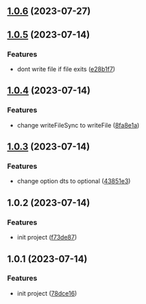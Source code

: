 ## [1.0.6](https://github.com/PengBoUESTC/vite-plugin-i18n-autoimport/compare/v1.0.5...v1.0.6) (2023-07-27)



## [1.0.5](https://github.com/PengBoUESTC/vite-plugin-i18n-autoimport/compare/v1.0.4...v1.0.5) (2023-07-14)


### Features

* dont write file if file exits ([e28b1f7](https://github.com/PengBoUESTC/vite-plugin-i18n-autoimport/commit/e28b1f73840141257c7c780ae4ce60dd4d423565))



## [1.0.4](https://github.com/PengBoUESTC/vite-plugin-i18n-autoimport/compare/v1.0.3...v1.0.4) (2023-07-14)


### Features

* change writeFileSync to writeFile ([8fa8e1a](https://github.com/PengBoUESTC/vite-plugin-i18n-autoimport/commit/8fa8e1aa55b872bb30f2fba3b2048884af34401b))



## [1.0.3](https://github.com/PengBoUESTC/vite-plugin-i18n-autoimport/compare/v1.0.2...v1.0.3) (2023-07-14)


### Features

* change option dts to optional ([43851e3](https://github.com/PengBoUESTC/vite-plugin-i18n-autoimport/commit/43851e37ee292205ae61e2f69c7828d92552e0fb))



## 1.0.2 (2023-07-14)


### Features

* init project ([f73de87](https://github.com/PengBoUESTC/vite-plugin-i18n-autoimport/commit/f73de87367773c9d1b70c3b5cc631f0246acc3c5))



## 1.0.1 (2023-07-14)


### Features

* init project ([78dce16](https://github.com/PengBoUESTC/vite-plugin-i18n-autoimport/commit/78dce166b9623902e106beba68e597312124208b))



